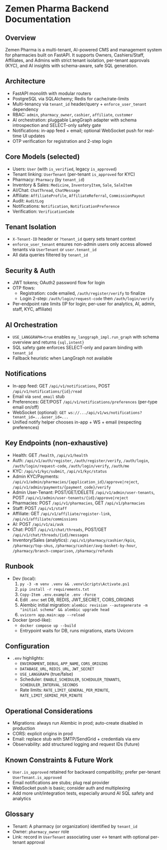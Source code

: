 # Zemen Pharma Backend Documentation

## Overview
Zemen Pharma is a multi-tenant, AI-powered CMS and management system for pharmacies built on FastAPI. It supports Owners, Cashiers/Staff, Affiliates, and Admins with strict tenant isolation, per-tenant approvals (KYC), and AI insights with schema-aware, safe SQL generation.

## Architecture
- FastAPI monolith with modular routers
- PostgreSQL via SQLAlchemy; Redis for cache/rate-limits
- Multi-tenancy via `tenant_id` header/query + `enforce_user_tenant` dependency
- RBAC: `admin`, `pharmacy_owner`, `cashier`, `affiliate`, `customer`
- AI orchestration: pluggable LangGraph adapter with schema introspection and SELECT-only safety gate
- Notifications: in-app feed + email; optional WebSocket push for real-time UI updates
- OTP verification for registration and 2-step login

## Core Models (selected)
- Users: `User` (with `is_verified`, legacy `is_approved`)
- Tenant linking: `UserTenant` (per-tenant `is_approved` for KYC)
- Pharmacy: `Pharmacy` (by `tenant_id`)
- Inventory & Sales: `Medicine`, `InventoryItem`, `Sale`, `SaleItem`
- AI/Chat: `ChatThread`, `ChatMessage`
- Affiliate: `AffiliateProfile`, `AffiliateReferral`, `CommissionPayout`
- Audit: `AuditLog`
- Notifications: `Notification`, `NotificationPreference`
- Verification: `VerificationCode`

## Tenant Isolation
- `X-Tenant-ID` header or `?tenant_id` query sets tenant context
- `enforce_user_tenant` ensures non-admin users only access allowed tenants via `UserTenant` or `user.tenant_id`
- All data queries filtered by `tenant_id`

## Security & Auth
- JWT tokens; OAuth2 password flow for login
- OTP flows:
  - Registration: code emailed, `/auth/register/verify` to finalize
  - Login 2-step: `/auth/login/request-code` then `/auth/login/verify`
- Per-endpoint rate limits (IP for login; per-user for analytics, AI, admin, staff, KYC, affiliate)

## AI Orchestration
- `USE_LANGGRAPH=true` enables `my_langgraph_impl.run_graph` with schema overview and returns `{sql,intent}`
- SQL safety gate enforces SELECT-only and param binding with `tenant_id`
- Fallback heuristic when LangGraph not available

## Notifications
- In-app feed: GET `/api/v1/notifications`, POST `/api/v1/notifications/{id}/read`
- Email via `send_email` stub
- Preferences: GET/POST `/api/v1/notifications/preferences` (per-type email on/off)
- WebSocket (optional): `GET ws://.../api/v1/ws/notifications?tenant_id=...&user_id=...`
- Unified notify helper chooses in-app + WS + email (respecting preferences)

## Key Endpoints (non-exhaustive)
- Health: GET `/health`, `/api/v1/health`
- Auth: `/api/v1/auth/register`, `/auth/register/verify`, `/auth/login`, `/auth/login/request-code`, `/auth/login/verify`, `/auth/me`
- KYC: `/api/v1/kyc/submit`, `/api/v1/kyc/status`
- Admin KYC/Payments: `/api/v1/admin/pharmacies/{application_id}/approve|reject`, `/api/v1/admin/payments/{payment_code}/verify`
- Admin User-Tenant: POST/GET/DELETE `/api/v1/admin/user-tenants`, POST `/api/v1/admin/user-tenants/{id}/approve|reject`
- Pharmacies: POST `/api/v1/pharmacies`, GET `/api/v1/pharmacies`
- Staff: POST `/api/v1/staff`
- Affiliate: GET `/api/v1/affiliate/register-link`, `/api/v1/affiliate/commissions`
- AI: POST `/api/v1/ai/ask`
- Chat: POST `/api/v1/chat/threads`, POST/GET `/api/v1/chat/threads/{id}/messages`
- Inventory/Sales (analytics): `/api/v1/pharmacy/cashier/kpis`, `/pharmacy/top-skus`, `/pharmacy/cashier/avg-basket-by-hour`, `/pharmacy/branch-comparison`, `/pharmacy/refunds`

## Runbook
- Dev (local):
  1) `py -3 -m venv .venv && .venv\Scripts\Activate.ps1`
  2) `pip install -r requirements.txt`
  3) `Copy-Item .env.example .env -Force`
  4) Edit `.env`: set DB, REDIS, JWT_SECRET, CORS_ORIGINS
  5) Alembic initial migration: `alembic revision --autogenerate -m "initial schema" && alembic upgrade head`
  6) `uvicorn app.main:app --reload`
- Docker (prod-like):
  - `docker compose up --build`
  - Entrypoint waits for DB, runs migrations, starts Uvicorn

## Configuration
- `.env` highlights:
  - `ENVIRONMENT`, `DEBUG`, `APP_NAME`, `CORS_ORIGINS`
  - `DATABASE_URL`, `REDIS_URL`, `JWT_SECRET`
  - `USE_LANGGRAPH` (true/false)
  - Scheduler: `ENABLE_SCHEDULER`, `SCHEDULER_TENANTS`, `SCHEDULER_INTERVAL_SECONDS`
  - Rate limits: `RATE_LIMIT_GENERAL_PER_MINUTE`, `RATE_LIMIT_GEMINI_PER_MINUTE`

## Operational Considerations
- Migrations: always run Alembic in prod; auto-create disabled in production
- CORS: explicit origins in prod
- Email: replace stub with SMTP/SendGrid + credentials via env
- Observability: add structured logging and request IDs (future)

## Known Constraints & Future Work
- `User.is_approved` retained for backward compatibility; prefer per-tenant `UserTenant.is_approved`
- Email notifications are stubs; plug real provider
- WebSocket push is basic; consider auth and multiplexing
- Add more unit/integration tests, especially around AI SQL safety and analytics

## Glossary
- Tenant: A pharmacy (or organization) identified by `tenant_id`
- Owner: `pharmacy_owner` role
- Link: record in `UserTenant` associating user ↔ tenant with optional per-tenant approval
